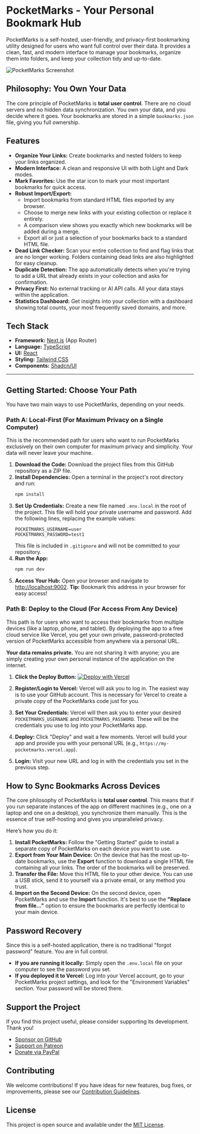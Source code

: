 # PocketMarks - Your Personal Bookmark Hub

PocketMarks is a self-hosted, user-friendly, and privacy-first bookmarking utility designed for users who want full control over their data. It provides a clean, fast, and modern interface to manage your bookmarks, organize them into folders, and keep your collection tidy and up-to-date.

<img src="https://placehold.co/800x400.png" data-ai-hint="app screenshot" alt="PocketMarks Screenshot" />

## Philosophy: You Own Your Data

The core principle of PocketMarks is **total user control**. There are no cloud servers and no hidden data synchronization. You own your data, and you decide where it goes. Your bookmarks are stored in a simple `bookmarks.json` file, giving you full ownership.

## Features

- **Organize Your Links:** Create bookmarks and nested folders to keep your links organized.
- **Modern Interface:** A clean and responsive UI with both Light and Dark modes.
- **Mark Favorites:** Use the star icon to mark your most important bookmarks for quick access.
- **Robust Import/Export:**
  - Import bookmarks from standard HTML files exported by any browser.
  - Choose to merge new links with your existing collection or replace it entirely.
  - A comparison view shows you exactly which new bookmarks will be added during a merge.
  - Export all or just a selection of your bookmarks back to a standard HTML file.
- **Dead Link Checker:** Scan your entire collection to find and flag links that are no longer working. Folders containing dead links are also highlighted for easy cleanup.
- **Duplicate Detection:** The app automatically detects when you're trying to add a URL that already exists in your collection and asks for confirmation.
- **Privacy First:** No external tracking or AI API calls. All your data stays within the application.
- **Statistics Dashboard:** Get insights into your collection with a dashboard showing total counts, your most frequently saved domains, and more.

## Tech Stack

- **Framework:** [Next.js](https://nextjs.org/) (App Router)
- **Language:** [TypeScript](https://www.typescriptlang.org/)
- **UI:** [React](https://reactjs.org/)
- **Styling:** [Tailwind CSS](https://tailwindcss.com/)
- **Components:** [Shadcn/UI](https://ui.shadcn.com/)

---

## Getting Started: Choose Your Path

You have two main ways to use PocketMarks, depending on your needs.

### Path A: Local-First (For Maximum Privacy on a Single Computer)

This is the recommended path for users who want to run PocketMarks exclusively on their own computer for maximum privacy and simplicity. Your data will never leave your machine.

1.  **Download the Code:** Download the project files from this GitHub repository as a ZIP file.
2.  **Install Dependencies:** Open a terminal in the project's root directory and run:
    ```bash
    npm install
    ```
3.  **Set Up Credentials:** Create a new file named `.env.local` in the root of the project. This file will hold your private username and password. Add the following lines, replacing the example values:
    ```
    POCKETMARKS_USERNAME=user
    POCKETMARKS_PASSWORD=test1
    ```
    This file is included in `.gitignore` and will not be committed to your repository.
4.  **Run the App:**
    ```bash
    npm run dev
    ```
5.  **Access Your Hub:** Open your browser and navigate to [http://localhost:9002](http://localhost:9002).
    **Tip:** Bookmark this address in your browser for easy access!

### Path B: Deploy to the Cloud (For Access From Any Device)

This path is for users who want to access their bookmarks from multiple devices (like a laptop, phone, and tablet). By deploying the app to a free cloud service like Vercel, you get your own private, password-protected version of PocketMarks accessible from anywhere via a personal URL.

**Your data remains private.** You are not sharing it with anyone; you are simply creating your own personal instance of the application on the internet.

1.  **Click the Deploy Button:**
    [![Deploy with Vercel](https://vercel.com/button)](https://vercel.com/new/clone?repository-url=https%3A%2F%2Fgithub.com%2Fyour-username%2Fyour-repo-name&env=POCKETMARKS_USERNAME,POCKETMARKS_PASSWORD&envDescription=Enter%20your%20desired%20username%20and%20password%20for%20your%20private%20PocketMarks%20instance.&project-name=my-pocketmarks&repository-name=my-pocketmarks)

2.  **Register/Login to Vercel:** Vercel will ask you to log in. The easiest way is to use your GitHub account. This is necessary for Vercel to create a private copy of the PocketMarks code just for you.

3.  **Set Your Credentials:** Vercel will then ask you to enter your desired `POCKETMARKS_USERNAME` and `POCKETMARKS_PASSWORD`. These will be the credentials you use to log into your PocketMarks app.

4.  **Deploy:** Click "Deploy" and wait a few moments. Vercel will build your app and provide you with your personal URL (e.g., `https://my-pocketmarks.vercel.app`).

5.  **Login:** Visit your new URL and log in with the credentials you set in the previous step.

## How to Sync Bookmarks Across Devices

The core philosophy of PocketMarks is **total user control**. This means that if you run separate instances of the app on different machines (e.g., one on a laptop and one on a desktop), you synchronize them manually. This is the essence of true self-hosting and gives you unparalleled privacy.

Here’s how you do it:
1.  **Install PocketMarks:** Follow the "Getting Started" guide to install a separate copy of PocketMarks on each device you want to use.
2.  **Export from Your Main Device:** On the device that has the most up-to-date bookmarks, use the **Export** function to download a single HTML file containing all your links. The order of the bookmarks will be preserved.
3.  **Transfer the File:** Move this HTML file to your other device. You can use a USB stick, send it to yourself via a private email, or any method you trust.
4.  **Import on the Second Device:** On the second device, open PocketMarks and use the **Import** function. It's best to use the **"Replace from file..."** option to ensure the bookmarks are perfectly identical to your main device.

## Password Recovery

Since this is a self-hosted application, there is no traditional "forgot password" feature. You are in full control.

*   **If you are running it locally:** Simply open the `.env.local` file on your computer to see the password you set.
*   **If you deployed it to Vercel:** Log into your Vercel account, go to your PocketMarks project settings, and look for the "Environment Variables" section. Your password will be stored there.

## Support the Project

If you find this project useful, please consider supporting its development. Thank you!

- [Sponsor on GitHub](https://github.com/sponsors/YOUR_USERNAME)
- [Support on Patreon](https://patreon.com/YOUR_USERNAME)
- [Donate via PayPal](https://paypal.me/YOUR_USERNAME)

## Contributing

We welcome contributions! If you have ideas for new features, bug fixes, or improvements, please see our [Contribution Guidelines](CONTRIBUTING.md).

## License

This project is open source and available under the [MIT License](LICENSE).
